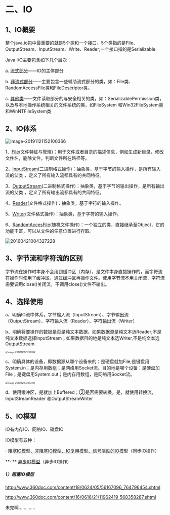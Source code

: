 # 二、IO

## 1、IO概要

整个java.io包中最重要的就是5个类和一个接口。5个类指的是File、OutputStream、InputStream、Write、Reader;一个接口指的是Serializable.

Java I/O主要包含如下几个层次：

a. <u>流式部分</u>——IO的主体部分

b. <u>非流式部分</u>——主要包含一些辅助流式部分的类，如：File类、RandomAccessFile类和FileDescriptor类。

c. <u>其他类</u>——文件读取部分的与安全相关的类，如：SerializablePermission类，以及与本地操作系统相关的文件系统的类，如FileSystem 和Win32FileSystem类和WinNTFileSystem类 

## 2、IO体系

![image-20191121152100366](C:\Users\l\AppData\Roaming\Typora\typora-user-images\image-20191121152100366.png)

1、<u>File</u>(文件特征与管理)：用于文件或者目录的描述信息，例如生成新目录，修改文件名，删除文件，判断文件所在路径等。

2、<u>InputStream</u>(二进制格式操作)：抽象类，基于字节的输入操作，是所有输入流的父类 ，定义了所有输入流都具有的共同特征。

3、<u>OutputStream</u>(二进制格式操作)：抽象类，基于字节的输出操作，是所有输出流的父类 ，定义了所有输出流都具有的共同特征。

4、<u>Reader</u>(文件格式操作)：抽象类，基于字符的输入操作。

5、<u>Writer</u>(文件格式操作)：抽象类，基于字符的输入操作。

6、<u>RandomAccesFile</u>(随机文件操作)：一个独立的类，直接继承至Object，它的功能丰富，可以从文件的任意位置进行存取。

![20160421004327228](C:\Users\l\Desktop\20160421004327228.png)



## 3、字节流和字符流的区别

字节流在操作时本身不会用到缓冲区（内存），是文件本身直接操作的，而字符流在操作时使用了缓冲区，通过缓冲区再操作文件。使用字节流不用关闭流，字符流需要调用close()关闭流，不调用close()文件不输出。



## 4、选择使用

a、明确IO流中体系，字节输入流（InputStream）、字节输出流（OutputStream）、字符输入流（Reader）、字符输出流（Writer）

b、明确将要操作的数据是否是纯文本数据，如果数据源是纯文本选Reader;不是纯文本数据选择InputStream；如果数据目的地是纯文本选Writer,不是纯文本选OutputStream.

<img src="C:\Users\l\AppData\Roaming\Typora\typora-user-images\image-20191121171736992.png" alt="image-20191121171736992" style="zoom:50%;" />



c、明确具体的设备，即数据源从哪个设备来的：是硬盘就加File;是键盘用System.in；是内存用数组；是网络用Socket流。目的地是哪个设备：是硬盘加File；是键盘用System.out；是内存用数组，是网络用Socket流。

<img src="C:\Users\l\AppData\Roaming\Typora\typora-user-images\image-20191121172242131.png" alt="image-20191121172242131" style="zoom:50%;" />



 d、使用缓冲区，是就加上Buffered；②是否需要转换，是，就使用转换流，InputStreamReader 和OutputStreamWriter 

## 5、IO模型

IO有内存IO、网络IO、磁盘IO

IO模型有五种：

 **·**   <u>阻塞IO模型、非阻塞IO模型、IO复用模型、信号驱动的IO模型</u>（同步IO操作）

  **· ** <u>异步IO模型</u>（异步IO操作）

##### 1）阻塞IO模型

http://www.360doc.com/content/18/0624/05/56167096_764796454.shtml



http://www.360doc.com/content/16/0616/21/11962419_568358287.shtml

未完啊…… ……